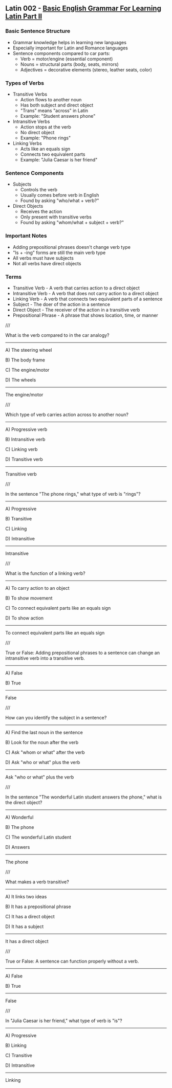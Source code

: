 ## Latin 002 - [Basic English Grammar For Learning Latin Part II](https://www.youtube.com/watch?v=gox0p-gRXBw)

### Basic Sentence Structure
- Grammar knowledge helps in learning new languages
- Especially important for Latin and Romance languages
- Sentence components compared to car parts:
  - Verb = motor/engine (essential component)
  - Nouns = structural parts (body, seats, mirrors)
  - Adjectives = decorative elements (stereo, leather seats, color)

### Types of Verbs
- Transitive Verbs
  - Action flows to another noun
  - Has both subject and direct object
  - "Trans" means "across" in Latin
  - Example: "Student answers phone"
- Intransitive Verbs
  - Action stops at the verb
  - No direct object
  - Example: "Phone rings"
- Linking Verbs
  - Acts like an equals sign
  - Connects two equivalent parts
  - Example: "Julia Caesar is her friend"

### Sentence Components
- Subjects
  - Controls the verb
  - Usually comes before verb in English
  - Found by asking "who/what + verb?"
- Direct Objects
  - Receives the action
  - Only present with transitive verbs
  - Found by asking "whom/what + subject + verb?"

### Important Notes
- Adding prepositional phrases doesn't change verb type
- "Is + -ing" forms are still the main verb type
- All verbs must have subjects
- Not all verbs have direct objects

### Terms
- Transitive Verb - A verb that carries action to a direct object
- Intransitive Verb - A verb that does not carry action to a direct object
- Linking Verb - A verb that connects two equivalent parts of a sentence
- Subject - The doer of the action in a sentence
- Direct Object - The receiver of the action in a transitive verb
- Prepositional Phrase - A phrase that shows location, time, or manner

///

What is the verb compared to in the car analogy?

---

A) The steering wheel

B) The body frame

C) The engine/motor

D) The wheels

---

The engine/motor

///

Which type of verb carries action across to another noun?

---

A) Progressive verb

B) Intransitive verb

C) Linking verb

D) Transitive verb

---

Transitive verb

///

In the sentence "The phone rings," what type of verb is "rings"?

---

A) Progressive

B) Transitive

C) Linking

D) Intransitive

---

Intransitive

///

What is the function of a linking verb?

---

A) To carry action to an object

B) To show movement

C) To connect equivalent parts like an equals sign

D) To show action

---

To connect equivalent parts like an equals sign

///

True or False: Adding prepositional phrases to a sentence can change an intransitive verb into a transitive verb.

---

A) False

B) True

---

False

///

How can you identify the subject in a sentence?

---

A) Find the last noun in the sentence

B) Look for the noun after the verb

C) Ask "whom or what" after the verb

D) Ask "who or what" plus the verb

---

Ask "who or what" plus the verb

///

In the sentence "The wonderful Latin student answers the phone," what is the direct object?

---

A) Wonderful

B) The phone

C) The wonderful Latin student

D) Answers

---

The phone

///

What makes a verb transitive?

---

A) It links two ideas

B) It has a prepositional phrase

C) It has a direct object

D) It has a subject

---

It has a direct object

///

True or False: A sentence can function properly without a verb.

---

A) False

B) True

---

False

///

In "Julia Caesar is her friend," what type of verb is "is"?

---

A) Progressive

B) Linking

C) Transitive

D) Intransitive

---

Linking
